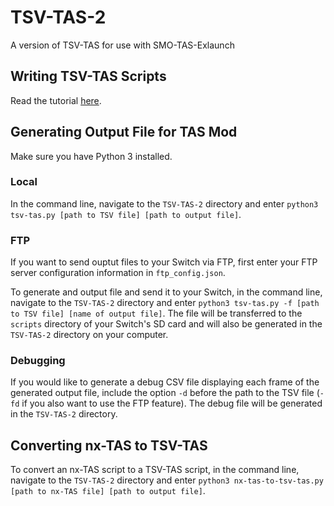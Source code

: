 # TSV-TAS-2
A version of TSV-TAS for use with SMO-TAS-Exlaunch

## Writing TSV-TAS Scripts
Read the tutorial [here](https://docs.google.com/document/d/1ISc4ruS5YADccNCZjTgZ7TY1t1tSs2IRAMCzMeFMatc/edit?usp=sharing).

## Generating Output File for TAS Mod
Make sure you have Python 3 installed.

### Local
In the command line, navigate to the ```TSV-TAS-2``` directory and enter ```python3 tsv-tas.py [path to TSV file] [path to output file]```.

### FTP
If you want to send ouptut files to your Switch via FTP, first enter your FTP server configuration information in ```ftp_config.json```.

To generate and output file and send it to your Switch, in the command line, navigate to the ```TSV-TAS-2``` directory and enter ```python3 tsv-tas.py -f [path to TSV file] [name of output file]```. The file will be transferred to the `scripts` directory of your Switch's SD card and will also be generated in the ```TSV-TAS-2``` directory on your computer.

### Debugging
If you would like to generate a debug CSV file displaying each frame of the generated output file, include the option ```-d``` before the path to the TSV file (```-fd``` if you also want to use the FTP feature). The debug file will be generated in the ```TSV-TAS-2``` directory.

## Converting nx-TAS to TSV-TAS
To convert an nx-TAS script to a TSV-TAS script, in the command line, navigate to the ```TSV-TAS-2``` directory and enter ```python3 nx-tas-to-tsv-tas.py [path to nx-TAS file] [path to output file]```.
